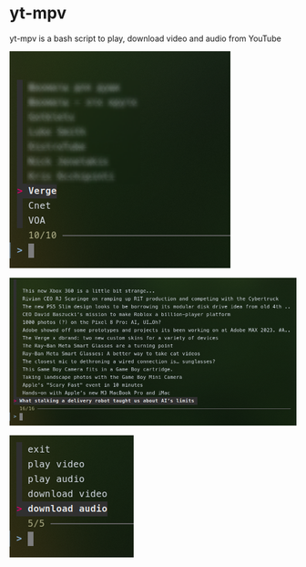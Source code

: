 # yt-mpv
yt-mpv is a bash script to play, download video and audio from YouTube

![start_menu](img/yt-mpv_1.png)

![start_menu](img/yt-mpv_2.png)

![start_menu](img/yt-mpv_3.png)
